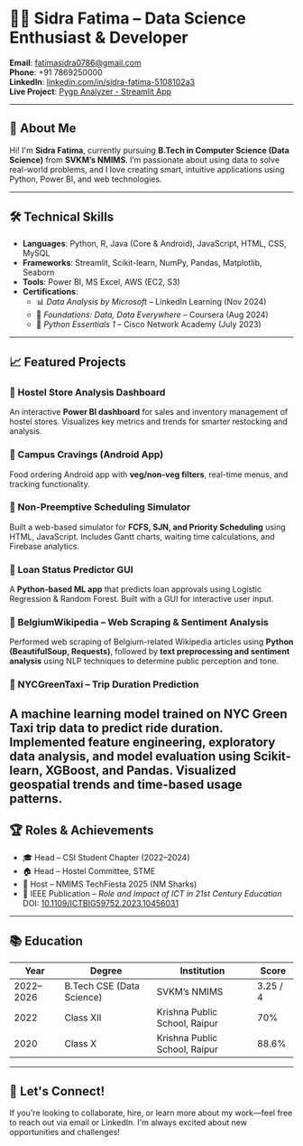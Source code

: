 # 👩‍💻 Sidra Fatima – Data Science Enthusiast & Developer

**Email**: fatimasidra0786@gmail.com  
**Phone**: +91 7869250000  
**LinkedIn**: [linkedin.com/in/sidra-fatima-5108102a3](http://linkedin.com/in/sidra-fatima-5108102a3)  
**Live Project**: [Pygp Analyzer - Streamlit App](https://pygpaanalyzer.streamlit.app/)

---

## 🚀 About Me

Hi! I'm **Sidra Fatima**, currently pursuing **B.Tech in Computer Science (Data Science)** from **SVKM’s NMIMS**. I’m passionate about using data to solve real-world problems, and I love creating smart, intuitive applications using Python, Power BI, and web technologies.

---

## 🛠️ Technical Skills

- **Languages**: Python, R, Java (Core & Android), JavaScript, HTML, CSS, MySQL
- **Frameworks**: Streamlit, Scikit-learn, NumPy, Pandas, Matplotlib, Seaborn
- **Tools**: Power BI, MS Excel, AWS (EC2, S3)
- **Certifications**:
  - 📊 *Data Analysis by Microsoft* – LinkedIn Learning (Nov 2024)
  - 🧠 *Foundations: Data, Data Everywhere* – Coursera (Aug 2024)
  - 🐍 *Python Essentials 1* – Cisco Network Academy (July 2023)

---

## 📈 Featured Projects

### 🔹 Hostel Store Analysis Dashboard
An interactive **Power BI dashboard** for sales and inventory management of hostel stores. Visualizes key metrics and trends for smarter restocking and analysis.

### 🔹 Campus Cravings (Android App)
Food ordering Android app with **veg/non-veg filters**, real-time menus, and tracking functionality.

### 🔹 Non-Preemptive Scheduling Simulator
Built a web-based simulator for **FCFS, SJN, and Priority Scheduling** using HTML, JavaScript. Includes Gantt charts, waiting time calculations, and Firebase analytics.

### 🔹 Loan Status Predictor GUI
A **Python-based ML app** that predicts loan approvals using Logistic Regression & Random Forest. Built with a GUI for interactive user input.

### 🔹 BelgiumWikipedia – Web Scraping & Sentiment Analysis
Performed web scraping of Belgium-related Wikipedia articles using **Python (BeautifulSoup, Requests)**, followed by **text preprocessing and sentiment analysis** using NLP techniques to determine public perception and tone.

### 🔹 NYCGreenTaxi – Trip Duration Prediction
A **machine learning model** trained on NYC Green Taxi trip data to predict ride duration. Implemented feature engineering, exploratory data analysis, and model evaluation using **Scikit-learn, XGBoost, and Pandas**. Visualized geospatial trends and time-based usage patterns.
---

## 🏆 Roles & Achievements

- 🎓 Head – CSI Student Chapter (2022–2024)
- 🏠 Head – Hostel Committee, STME
- 🎤 Host – NMIMS TechFiesta 2025 (NM Sharks)
- 🧠 IEEE Publication – *Role and Impact of ICT in 21st Century Education*  
  DOI: [10.1109/ICTBIG59752.2023.10456031](https://doi.org/10.1109/ICTBIG59752.2023.10456031)

---

## 📚 Education

| Year        | Degree                            | Institution                                   | Score       |
|-------------|-----------------------------------|-----------------------------------------------|-------------|
| 2022–2026   | B.Tech CSE (Data Science)         | SVKM’s NMIMS                                  | 3.25 / 4    |
| 2022        | Class XII                         | Krishna Public School, Raipur                 | 70%         |
| 2020        | Class X                           | Krishna Public School, Raipur                 | 88.6%       |

---

## 🤝 Let's Connect!

If you're looking to collaborate, hire, or learn more about my work—feel free to reach out via email or LinkedIn. I'm always excited about new opportunities and challenges!

